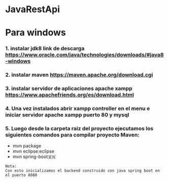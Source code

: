 # JavaRestApi

# Para windows
### 1. instalar jdk8 link de descarga https://www.oracle.com/java/technologies/downloads/#java8-windows
### 2. instalar maven https://maven.apache.org/download.cgi
### 3. instalar servidor de aplicaciones apache xampp https://www.apachefriends.org/es/download.html

### 4. Una vez instalados abrir xampp controller en el menu e iniciar servidor apache xampp puerto 80 y mysql
### 5. Luego desde la carpeta raiz del proyecto ejecutamos los siguientes comandos para compilar proyecto Maven:
- mvn package
- mvn eclipse:eclipse
- mvn spring-boot🇧🇳

```
Nota:
Con esto inicializamos el backend construido con java spring boot en el puerto 8080

```

